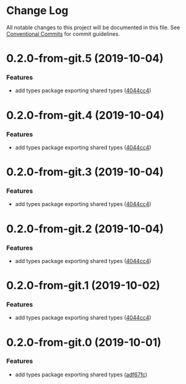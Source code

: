 # Change Log

All notable changes to this project will be documented in this file.
See [Conventional Commits](https://conventionalcommits.org) for commit guidelines.

# 0.2.0-from-git.5 (2019-10-04)


### Features

* add types package exporting shared types ([4044cc4](https://github.com/respond-framework/rudy/tree/master/packages/types/commit/4044cc4))





# 0.2.0-from-git.4 (2019-10-04)


### Features

* add types package exporting shared types ([4044cc4](https://github.com/respond-framework/rudy/tree/master/packages/types/commit/4044cc4))





# 0.2.0-from-git.3 (2019-10-04)


### Features

* add types package exporting shared types ([4044cc4](https://github.com/respond-framework/rudy/tree/master/packages/types/commit/4044cc4))





# 0.2.0-from-git.2 (2019-10-04)


### Features

* add types package exporting shared types ([4044cc4](https://github.com/respond-framework/rudy/tree/master/packages/types/commit/4044cc4))





# 0.2.0-from-git.1 (2019-10-02)


### Features

* add types package exporting shared types ([4044cc4](https://github.com/respond-framework/rudy/tree/master/packages/types/commit/4044cc4))





# 0.2.0-from-git.0 (2019-10-01)


### Features

* add types package exporting shared types ([adf67fc](https://github.com/respond-framework/rudy/tree/master/packages/types/commit/adf67fc))
